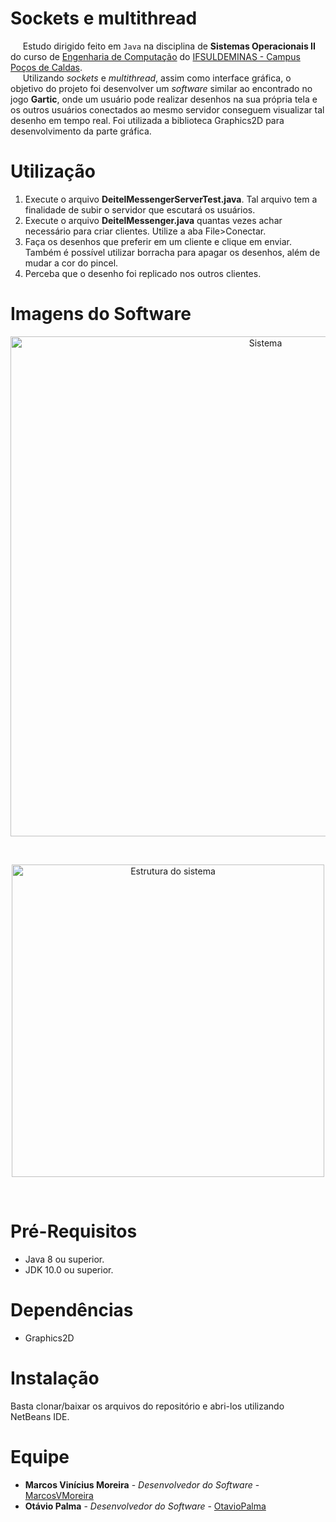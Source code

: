 # Sockets e multithread

&nbsp;&nbsp;&nbsp;&nbsp;&nbsp;Estudo dirigido feito em `Java` na disciplina de **Sistemas Operacionais II** do curso de [Engenharia de Computação](https://pcs.ifsuldeminas.edu.br/index.php?option=com_content&view=article&id=639&Itemid=267) do [IFSULDEMINAS - Campus Poços de Caldas](https://pcs.ifsuldeminas.edu.br/). <br>
&nbsp;&nbsp;&nbsp;&nbsp;&nbsp;Utilizando *sockets* e *multithread*, assim como interface gráfica, o objetivo do projeto foi desenvolver um *software* similar ao encontrado no jogo **Gartic**, onde um usuário pode realizar desenhos na sua própria tela e os outros usuários conectados ao mesmo servidor conseguem visualizar tal desenho em tempo real. Foi utilizada a biblioteca Graphics2D para desenvolvimento da parte gráfica.

# Utilização
1. Execute o arquivo **DeitelMessengerServerTest.java**. Tal arquivo tem a finalidade de subir o servidor que escutará os usuários.
2. Execute o arquivo **DeitelMessenger.java** quantas vezes achar necessário para criar clientes. Utilize a aba File>Conectar.
3. Faça os desenhos que preferir em um cliente e clique em enviar. Também é possível utilizar borracha para apagar os desenhos, além de mudar a cor do pincel.
4. Perceba que o desenho foi replicado nos outros clientes.

# Imagens do Software

<p align = "center">
  <img src="https://raw.githubusercontent.com/MarcosVMoreira/SocketsMultithreadSO/master/Imagens%20do%20sistema/Sistema.jpeg" alt="Sistema" width="800"/>
</p>      <br>
<p align = "center">
  <img src="https://raw.githubusercontent.com/MarcosVMoreira/SocketsMultithreadSO/master/Imagens%20do%20sistema/Estrutura.png" alt="Estrutura do sistema" width="500"/>
</p>     <br> 


# Pré-Requisitos

- Java 8 ou superior.
- JDK 10.0 ou superior.

# Dependências

- Graphics2D

# Instalação

Basta clonar/baixar os arquivos do repositório e abri-los utilizando NetBeans IDE.

# Equipe

* **Marcos Vinícius Moreira** - *Desenvolvedor do Software* - [MarcosVMoreira](https://github.com/MarcosVMoreira)
* **Otávio Palma** - *Desenvolvedor do Software* - [OtavioPalma](https://github.com/OtavioPalma)
